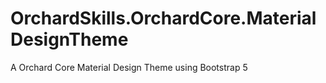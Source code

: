 # OrchardSkills.OrchardCore.MaterialDesignTheme
A Orchard Core Material Design Theme using Bootstrap 5
